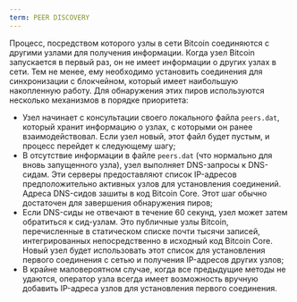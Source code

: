```yaml
---
term: PEER DISCOVERY
---
```


Процесс, посредством которого узлы в сети Bitcoin соединяются с другими узлами для получения информации. Когда узел Bitcoin запускается в первый раз, он не имеет информации о других узлах в сети. Тем не менее, ему необходимо установить соединения для синхронизации с блокчейном, который имеет наибольшую накопленную работу. Для обнаружения этих пиров используются несколько механизмов в порядке приоритета:
* Узел начинает с консультации своего локального файла `peers.dat`, который хранит информацию о узлах, с которыми он ранее взаимодействовал. Если узел новый, этот файл будет пустым, и процесс перейдет к следующему шагу;
* В отсутствие информации в файле `peers.dat` (что нормально для вновь запущенного узла), узел выполняет DNS-запросы к DNS-сидам. Эти серверы предоставляют список IP-адресов предположительно активных узлов для установления соединений. Адреса DNS-сидов зашиты в код Bitcoin Core. Этот шаг обычно достаточен для завершения обнаружения пиров;
* Если DNS-сиды не отвечают в течение 60 секунд, узел может затем обратиться к сид-узлам. Это публичные узлы Bitcoin, перечисленные в статическом списке почти тысячи записей, интегрированных непосредственно в исходный код Bitcoin Core. Новый узел будет использовать этот список для установления первого соединения с сетью и получения IP-адресов других узлов;
* В крайне маловероятном случае, когда все предыдущие методы не удаются, оператор узла всегда имеет возможность вручную добавить IP-адреса узлов для установления первого соединения.